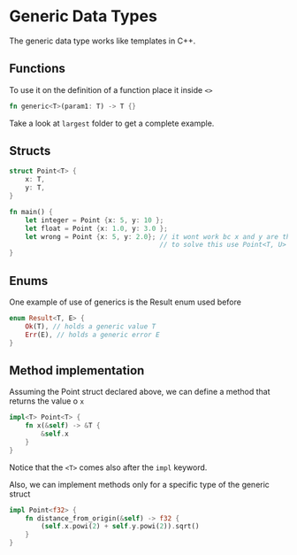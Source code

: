 # Generic Data Types

The generic data type works like templates in C++. 

## Functions 
To use it on the definition of a function place it inside `<>`

```rust
fn generic<T>(param1: T) -> T {}
```

Take a look at `largest` folder to get a complete example.


## Structs

```rust
struct Point<T> {
    x: T,
    y: T,
}

fn main() {
    let integer = Point {x: 5, y: 10 };
    let float = Point {x: 1.0, y: 3.0 };
    let wrong = Point {x: 5, y: 2.0}; // it wont work bc x and y are the same type T.
                                      // to solve this use Point<T, U> {x: T, y: U}
}
```

## Enums

One example of use of generics is the Result enum used before

```rust
enum Result<T, E> {
    Ok(T), // holds a generic value T
    Err(E), // holds a generic error E
}
```

## Method implementation

Assuming the Point struct declared above, we can define a method that returns the value o `x`
```rust
impl<T> Point<T> {
    fn x(&self) -> &T {
        &self.x
    }
}
```

Notice that the `<T>` comes also after the `impl` keyword.

Also, we can implement methods only for a specific type of the generic struct

```rust
impl Point<f32> {
    fn distance_from_origin(&self) -> f32 {
        (self.x.powi(2) + self.y.powi(2)).sqrt()
    }
}
```
